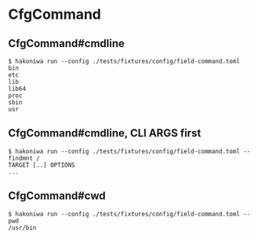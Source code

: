# CfgCommand

## CfgCommand#cmdline

```console
$ hakoniwa run --config ./tests/fixtures/config/field-command.toml
bin
etc
lib
lib64
proc
sbin
usr

```

## CfgCommand#cmdline, CLI ARGS first

```console
$ hakoniwa run --config ./tests/fixtures/config/field-command.toml -- findmnt /
TARGET [..] OPTIONS
...
```

## CfgCommand#cwd

```console
$ hakoniwa run --config ./tests/fixtures/config/field-command.toml -- pwd
/usr/bin

```
